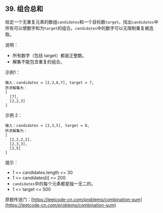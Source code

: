 ## 39. 组合总和

给定一个无重复元素的数组`candidates`和一个目标数`target`，找出`candidates`中所有可以使数字和为`target`的组合。`candidates`中的数字可以无限制重复被选取。

说明：

+ 所有数字（包括 target）都是正整数。
+ 解集不能包含重复的组合。

示例1：

``` text
输入：candidates = [2,3,6,7], target = 7,
所求解集为：
[
  [7],
  [2,2,3]
]
```

示例 2：

``` text
输入：candidates = [2,3,5], target = 8,
所求解集为：
[
  [2,2,2,2],
  [2,3,3],
  [3,5]
]
```

提示：

+ 1 <= candidates.length <= 30
+ 1 <= candidates\[i\] <= 200
+ `candidates`中的每个元素都是独一无二的。
+ 1 <= target <= 500

原题传送门：[https://leetcode-cn.com/problems/combination-sum](https://leetcode-cn.com/problems/combination-sum)

